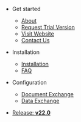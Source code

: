 <!-- _navbar.md -->

* Get started

  * [About](#get-started)
  * [Request Trial Version](https://try.aqipro.com)
  * [Visit Website](https://aqipro.com)
  * [Contact Us](https://aqipro.com/contact)

* Installation
  * [Installation](installation/)
  * [FAQ](aqilink/faq.md)
  
* Configuration
  * [Document Exchange](configuration/aqilink/)
  * [Data Exchange](configuration/aqishare/)

* [Release: **v22.0**](/release.md "Release Notes")